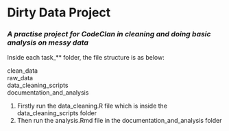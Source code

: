 # Dirty Data Project

### *A practise project for CodeClan in cleaning and doing basic analysis on messy data*
  
  
  
Inside each task_** folder, the file structure is as below:

clean_data  
raw_data  
data_cleaning_scripts  
documentation_and_analysis  


1. Firstly run the data_cleaning.R file which is inside the data_cleaning_scripts folder
2. Then run the analysis.Rmd file in the documentation_and_analysis folder
